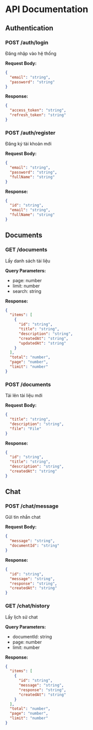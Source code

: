 # API Documentation

## Authentication

### POST /auth/login
Đăng nhập vào hệ thống

**Request Body:**
```json
{
  "email": "string",
  "password": "string"
}
```

**Response:**
```json
{
  "access_token": "string",
  "refresh_token": "string"
}
```

### POST /auth/register
Đăng ký tài khoản mới

**Request Body:**
```json
{
  "email": "string",
  "password": "string",
  "fullName": "string"
}
```

**Response:**
```json
{
  "id": "string",
  "email": "string",
  "fullName": "string"
}
```

## Documents

### GET /documents
Lấy danh sách tài liệu

**Query Parameters:**
- page: number
- limit: number
- search: string

**Response:**
```json
{
  "items": [
    {
      "id": "string",
      "title": "string",
      "description": "string",
      "createdAt": "string",
      "updatedAt": "string"
    }
  ],
  "total": "number",
  "page": "number",
  "limit": "number"
}
```

### POST /documents
Tải lên tài liệu mới

**Request Body:**
```json
{
  "title": "string",
  "description": "string",
  "file": "File"
}
```

**Response:**
```json
{
  "id": "string",
  "title": "string",
  "description": "string",
  "createdAt": "string"
}
```

## Chat

### POST /chat/message
Gửi tin nhắn chat

**Request Body:**
```json
{
  "message": "string",
  "documentId": "string"
}
```

**Response:**
```json
{
  "id": "string",
  "message": "string",
  "response": "string",
  "createdAt": "string"
}
```

### GET /chat/history
Lấy lịch sử chat

**Query Parameters:**
- documentId: string
- page: number
- limit: number

**Response:**
```json
{
  "items": [
    {
      "id": "string",
      "message": "string",
      "response": "string",
      "createdAt": "string"
    }
  ],
  "total": "number",
  "page": "number",
  "limit": "number"
}
``` 